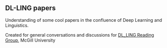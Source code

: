 ## DL-LING papers

Understanding of some cool papers in the confluence of Deep Learning and Linguistics.

Created for general conversations and discussions for [DL_LING Reading Group](http://koustuvsinha.github.io/dl_ling/), McGill University
